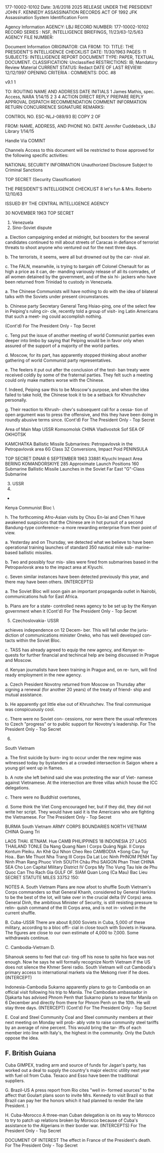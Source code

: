 177-10002-10102 Date: 3/6/2018
2025 RELEASE UNDER THE PRESIDENT JOHN F. KENNEDY ASSASSINATION RECORDS ACT OF 1992
JFK Assassination System
Identification Form

Agency Information
AGENCY: LBJ
RECORD NUMBER: 177-10002-10102
RECORD SERIES : NSF, INTELLIGENCE BRIEFINGS, 11/23/63-12/5/63
AGENCY FILE NUMBER:

Document Information
ORIGINATOR: CIA
FROM:
TO:
TITLE: THE PRESIDENT'S INTELLIGENCE CHECKLIST
DATE: 11/30/1963
PAGES: 11
SUBJECTS: INTELLIGENCE REPORT
DOCUMENT TYPE: PAPER, TEXTUAL DOCUMENT.
CLASSIFICATION: Unclassified
RESTRICTIONS: IB; Mandatory Review Material
CURRENT STATUS: Redact
DATE OF LAST REVIEW: 12/12/1997
OPENING CRITERIA :
COMMENTS: DOC. #8

v9.1 1

TO:
ROUTING
NAME AND ADDRESS DATE INITIALS
1 James Mathis, spec. Access, NARA 1/14/15
2
3
4
ACTION DIRECT REPLY PREPARE REPLY
APPROVAL DISPATCH RECOMMENDATION
COMMENT INFORMATION RETURN
CONCURRENCE SIGNATURE
REMARKS:

CONTROL NO. ESC-NLJ-089/93 B]
COPY 2 OF

FROM: NAME, ADDRESS, AND PHONE NO. DATE
Jennifer Cuddeback, LBJ Library 1/14/15

Handle Via
COMINT

Channels
Access to this document will be restricted to
those approved for the following specific activities:

NATIONAL SECURITY INFORMATION
Unauthorized Disclosure Subject to Criminal Sanctions

TOP SECRET
(Security Classification)

THE PRESIDENT'S
INTELLIGENCE CHECKLIST
8
let's fun &
Mrs. Roberto
12/10/63

ISSUED BY THE
CENTRAL INTELLIGENCE AGENCY

30 NOVEMBER 1963
TOP SECRET

1. Venezuela
2. Sino-Soviet
dispute

a. Election campaigning ended
at midnight, but boosters for the
several candidates continued to mill
about streets of Caracas in defiance
of terrorist threats to shoot anyone
who ventured out for the next three
days.

b. The terrorists, it seems,
were all but drowned out by the car-
nival air.

c. The FALN, meanwhile, is
trying to bargain off Colonel Chenault
for as high a price as it can, de-
manding variously release of all its
comrades, of all women detained by
the government, and of the six hi-
jackers who have been returned from
Trinidad to custody in Venezuela.

a. The Chinese Communists
will have nothing to do with the
idea of bilateral talks with the
Soviets under present circumstances.

b. Chinese party Secretary
General Teng Hsiao-ping, one of the
select few in Peiping's ruling cir-
cle, recently told a group of visit-
ing Latin Americans that such a meet-
ing could accomplish nothing.

(Cont'd)
For The President Only - Top Secret

c. Teng put the issue of
another meeting of world Communist
parties even deeper into limbo by
saying that Peiping would be in favor
only when assured of the support of
a majority of the world parties.

d. Moscow, for its part, has
apparently stopped thinking about
another gathering of world Communist
party representatives.

e. The feelers it put out
after the conclusion of the test-
ban treaty were received coldly by
some of the fraternal parties. They
felt such a meeting could only make
matters worse with the Chinese.

f. Indeed, Peiping saw this
to be Moscow's purpose, and when
the idea failed to take hold, the
Chinese took it to be a setback for
Khrushchev personally.

g. Their reaction to Khrush-
chev's subsequent call for a cessa-
tion of open argument was to press
the offensive, and this they have
been doing in roundly abusive terms
since.
(Cont'd)
For The President Only - Top Secret

Area of Main Map
USSR
Komsomolsk
CHINA
Vladivostok
Sof
SEA OF
OKHOTSK

KAMCHATKA
Ballistic Missile Submarines: Petropavlovsk
in the Petropavlovsk area
6G Class
3Z Conversions,
Impact Poid
PENINSULA

TOP SECRET DINAR
6 SEPTEMBER 1963
33881
Klyuchi
Impact
Area
BERING
KOMANDORSKIYE
285
Approximate Launch Positions
160
Submarine Ballistic Missile Launches in the Soviet Far East
"G"-Class Submarine

3. USSR
4.
-
Kenya
Communist Bloc
\

h. The forthcoming Afro-Asian
visits by Chou En-lai and Chen Yi
have awakened suspicions that the
Chinese are in hot pursuit of a
second Bandung-type conference--a
more rewarding enterprise from their
point of view.

a. Yesterday and on Thursday,
we detected what we believe to have
been operational training launches
of standard 350 nautical mile sub-
marine-based ballistic missiles.

b. Two and possibly four mis-
siles were fired from submarines
based in the Petropavlovsk area to
the impact area at Klyuchi.

c. Seven similar instances
have been detected previously this
year, and there may have been others.
(INTERCEPTS)

a. The Soviet Bloc will soon
gain an important propaganda outlet
in Nairobi, communications hub for
East Africa.

b. Plans are for a state-
controlled news agency to be set up
by the Kenyan government when it
(Cont'd)
For The President Only - Top Secret

5. Czechoslovakia-
USSR

achieves independence on 12 Decem-
ber. This will fall under the juris-
diction of communications minister
Oneko, who has well developed con-
tacts within the Soviet Bloc.

c. TASS has already agreed to
equip the new agency, and Kenyan re-
quests for further financial and
techincal help are being discussed
in Prague and Moscow.

d. Kenyan journalists have
been training in Prague and, on re-
turn, will find ready employment in
the new agency.

a. Czech President Novotny
returned from Moscow on Thursday
after signing a renewal (for another
20 years) of the treaty of friend-
ship and mutual assistance.

b. He apparently got little
else out of Khrushchev. The final
communique was conspicuously cool.

c. There were no Soviet con-
cessions, nor were there the usual
references to Czech "progress" or
to public support for Novotny's
leadership.
For The President Only - Top Secret

6.
South Vietnam

a. The first suicide by burn-
ing to occur under the new regime
was witnessed today by bystanders
at a crowded intersection in Saigon
where a young girl went up in flames.

b. A note she left behind said
she was protesting the war of Viet-
namese against Vietnamese. At the
intersection are three villas which
house the ICC delegations.

c. There were no Buddhist
overtones,

d. Some think the Viet Cong
encouraged her, but if they did,
they did not write her script. They
would have said it is the Americans
who are fighting the Vietnamese.
For The President Only - Top Secret

BURMA
South Vietnam
ARMY CORPS BOUNDARIES
NORTH
VIETNAM
CHINA
Quang Tri

LAOS
THAI.
IETNAM.
Hue
CAMB
PHILIPPINES
18
INDONESIA
27
LAOS
THAILAND
TONLE
Da Nang
Quang Nam
I Corps
Quảng Ngài.
II Corps
Kontum
Pleiku.
An Khê
Qui Nhon
Cheo Reo
CAMBODIA
*Song Cau
Tuy Hoa..
Ban Me Thuot
Nha Trang
III Corps Da Lat
Loc Ninh
PHNOM PENH
Tay
Ninh
Phan Rang
Phuoc Vĩnh
SOUTH
Châu Phú
SAIGON
Phan Thiet
CHINA
SEA
Cho Lon
Capital Military District
IV Corps
My Tho
Vung Tau
Isle de
Phu Quoc
Can Tho
Rach Gia
GULF OF.
SIAM
Quan Long
(Ca Mau)
Bac Lieu
SECRET
STATUTE MILES
33752
150:

NOTES
A. South Vietnam
Plans are now afoot to shuffle
South Vietnam's Corps commanders so that General
Khanh, considered by General Harkins to be the best
of the lot, will take over in the crucial delta (IV
Corps) area. General Dinh, the ambitious Minister
of Security, is still resisting pressure to relin-
quish command of the III Corps area, and is not in-
volved in the current shuffle.

B. Cuba-USSR There are about 8,000 Soviets in Cuba,
5,000 of these military, according to a bloc offi-
cial in close touch with Soviets in Havana. The
figures are close to our own estimate of 4,000 to
7,000.
Some withdrawals continue.

C. Cambodia-Vietnam
D.

Sihanouk seems to feel that cut-
ting off his nose to spite his face was not enough.
Now he says he will formally recognize North Vietnam
if the US does not silence the Khmer Serei radio.
South Vietnam will cut Cambodia's primary access to
international markets via the Mekong river if he
does. (INTERCEPT)

Indonesia-Cambodia
Sukarno apparently plans to go
to Cambodia on an official visit following his trip
to Manila. The Cambodian ambassador in Djakarta has
advised Phnom Penh that Sukarno plans to leave for
Manila on 6 December and directly from there for
Phnom Penh on the 10th. He will stay three days.
(INTERCEPT)
(Cont'd)
For The President Only - Top Secret

E. Coal and Steel Community Coal and Steel community
members at their next meeting on Monday will prob-
ably vote to raise community steel tariffs by an
average of nine percent. This would bring the tar-
iffs of each member into line with Italy's, the
highest in the community. Only the Dutch oppose the
idea.

F. British Guiana
-
Cuba
GIMPEX, trading arm and
source of funds for Jagan's party, has worked out a
deal to supply the country's major electric utility
next year with fuel oil from Cuba. Texaco and Esso
have been the traditional suppliers.

G. Brazil-US A press report from Rio cites "well in-
formed sources" to the affect that Goulart plans
soon to invite Mrs. Kennedy to visit Brazil so that
Brazil can pay her the honors which it had planned
to render the late President.
)

H.
Cuba-Morocco A three-man Cuban delegation is on
its way to Morocco to try to patch up relations
broken by Morocco because of Cuba's assistance to
the Algerians in their border war. (INTERCEPTS)
For The President Only - Top Secret

DOCUMENT OF INTEREST
The effect in France of the President's death.
For The President Only - Top Secret
